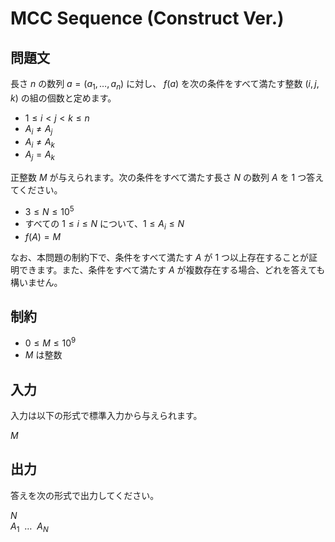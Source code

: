 # MCC Sequence (Construct Ver.)

## 問題文

長さ $n$ の数列 $a = (a_1, \dots, a_n)$ に対し、 $f(a)$ を次の条件をすべて満たす整数 $(i, j, k)$ の組の個数と定めます。

- $1 \le i < j < k \le n$
- $A_i \ne A_j$
- $A_i \ne A_k$
- $A_j = A_k$

正整数 $M$ が与えられます。次の条件をすべて満たす長さ $N$ の数列 $A$ を $1$ つ答えてください。

- $3 \le N \le 10^5$
- すべての $1 \le i \le N$ について、$1 \le A_i \le N$
- $f(A) = M$

なお、本問題の制約下で、条件をすべて満たす $A$ が $1$ つ以上存在することが証明できます。また、条件をすべて満たす $A$ が複数存在する場合、どれを答えても構いません。

## 制約

- $0 \le M \le 10^9$
- $M$ は整数

## 入力

入力は以下の形式で標準入力から与えられます。

<div class="code-math">

$M$

</div>

## 出力

答えを次の形式で出力してください。

<div class="code-math">

$N$ \
$A_1 \ \ \dots \ \ A_N$

</div>